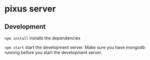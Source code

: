 # pixus server

## Development

`npm install` installs the dependencies

`npm start` start the development server. Make sure you have mongodb running
before you start the development server.
